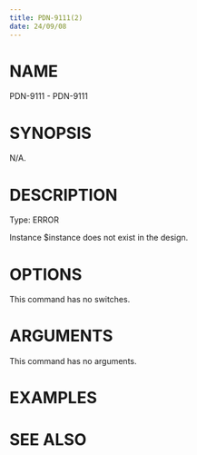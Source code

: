 ```yaml
---
title: PDN-9111(2)
date: 24/09/08
---
```


# NAME

PDN-9111 - PDN-9111

# SYNOPSIS

N/A.

# DESCRIPTION

Type: ERROR

Instance $instance does not exist in the design.

# OPTIONS

This command has no switches.

# ARGUMENTS

This command has no arguments.

# EXAMPLES

# SEE ALSO
